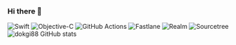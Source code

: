 ### Hi there 👋
<!-- <code><img height="40" src="https://raw.githubusercontent.com/github/explore/80688e429a7d4ef2fca1e82350fe8e3517d3494d/topics/ios/ios.png"></code>
<code><img height="40" src="https://raw.githubusercontent.com/github/explore/80688e429a7d4ef2fca1e82350fe8e3517d3494d/topics/swift/swift.png"></code>
<code><img height="22" src="https://raw.githubusercontent.com/github/explore/80688e429a7d4ef2fca1e82350fe8e3517d3494d/topics/objective-c/objective-c.png"></code>
<code><img height="40" src="https://www.vectorlogo.zone/logos/apple_objectivec/apple_objectivec-icon.svg"></code> -->

<!-- ![iOS](https://img.shields.io/badge/iOS-000000.svg?&style=flat-square&logo=Apple&logoColor=white) -->
![Swift](https://img.shields.io/badge/Swift-FA7343.svg?&style=flat-square&logo=Swift&logoColor=white)
![Objective-C](https://img.shields.io/badge/Objective--C-CFA069.svg?&style=flat-square&logo=C&logoColor=white)
![GitHub Actions](https://img.shields.io/badge/GitHub%20Actions-00A551.svg?&style=flat-square&logo=GitHubActions&logoColor=white)
![Fastlane](https://img.shields.io/badge/Fastlane-853FE0.svg?&style=flat-square&logo=Fastlane&logoColor=white)
![Realm](https://img.shields.io/badge/Realm-39477F.svg?&style=flat-square&logo=Realm&logoColor=white)
![Sourcetree](https://img.shields.io/badge/Sourcetree-0052CC.svg?&style=flat-square&logo=Sourcetree&logoColor=white)
<br />
![dokgi88 GitHub stats](https://github-readme-stats.vercel.app/api?username=dokgi88&show_icons=true&theme=gruvbox&count_private=true)
<br />

<!--
**dokgi88/dokgi88** is a ✨ _special_ ✨ repository because its `README.md` (this file) appears on your GitHub profile.

Here are some ideas to get you started:

- 🔭 I’m currently working on ...
- 🌱 I’m currently learning ...
- 👯 I’m looking to collaborate on ...
- 🤔 I’m looking for help with ...
- 💬 Ask me about ...
- 📫 How to reach me: ...
- 😄 Pronouns: ...
- ⚡ Fun fact: ...
-->
